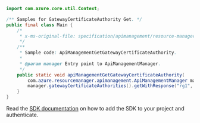 ```java
import com.azure.core.util.Context;

/** Samples for GatewayCertificateAuthority Get. */
public final class Main {
    /*
     * x-ms-original-file: specification/apimanagement/resource-manager/Microsoft.ApiManagement/stable/2021-08-01/examples/ApiManagementGetGatewayCertificateAuthority.json
     */
    /**
     * Sample code: ApiManagementGetGatewayCertificateAuthority.
     *
     * @param manager Entry point to ApiManagementManager.
     */
    public static void apiManagementGetGatewayCertificateAuthority(
        com.azure.resourcemanager.apimanagement.ApiManagementManager manager) {
        manager.gatewayCertificateAuthorities().getWithResponse("rg1", "apimService1", "gw1", "cert1", Context.NONE);
    }
}
```

Read the [SDK documentation](https://github.com/Azure/azure-sdk-for-java/blob/azure-resourcemanager-apimanagement_1.0.0-beta.3/sdk/apimanagement/azure-resourcemanager-apimanagement/README.md) on how to add the SDK to your project and authenticate.
